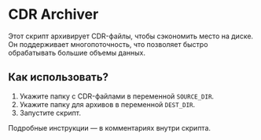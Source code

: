 # CDR Archiver

Этот скрипт архивирует CDR-файлы, чтобы сэкономить место на диске. Он поддерживает многопоточность, что позволяет быстро обрабатывать большие объемы данных.

## Как использовать?

1. Укажите папку с CDR-файлами в переменной `SOURCE_DIR`.
2. Укажите папку для архивов в переменной `DEST_DIR`.
3. Запустите скрипт.

Подробные инструкции — в комментариях внутри скрипта.
